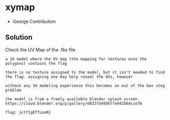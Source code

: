 # xymap
* George Contribution


## Solution
Check the UV Map of the .fbx file

```
a 3d model where the UV map (the mapping for textures onto the polygons) contains the flag

there is no texture assigned to the model, but it isn't needed to find the flag. assigning one may help reveal the UVs, however

without any 3d modeling experience this becomes an out of the box steg problem

the model is from a freely available blender splash screen. https://cloud.blender.org/p/gallery/60337d495677e942564cce76

flag: jctf{gETfLooR}
```